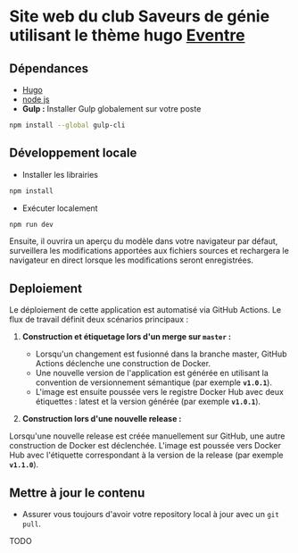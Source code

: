 # Site web du club Saveurs de génie utilisant le thème hugo [Eventre](https://github.com/themefisher/eventre/)

## Dépendances

* [Hugo](https://gohugo.io/)
* [node js](https://nodejs.org/en/download/)
* **Gulp :** Installer Gulp globalement sur votre poste

```sh
npm install --global gulp-cli
```

## Développement locale

* Installer les librairies

```sh
npm install
```

* Exécuter localement

```sh
npm run dev
```

Ensuite, il ouvrira un aperçu du modèle dans votre navigateur par défaut,
surveillera les modifications apportées aux fichiers sources et rechargera le
navigateur en direct lorsque les modifications seront enregistrées.

## Deploiement

Le déploiement de cette application est automatisé via GitHub Actions. Le flux
de travail définit deux scénarios principaux :

1. **Construction et étiquetage lors d'un merge sur `master` :**

    * Lorsqu'un changement est fusionné dans la branche master, GitHub Actions
      déclenche une construction de Docker.
    * Une nouvelle version de l'application est générée en utilisant la
      convention de versionnement sémantique (par exemple **`v1.0.1`**).
    * L'image est ensuite poussée vers le registre Docker Hub avec deux
      étiquettes : latest et la version générée (par exemple **`v1.0.1`**).

2. **Construction lors d'une nouvelle release :**

Lorsqu'une nouvelle release est créée manuellement sur GitHub, une autre
construction de Docker est déclenchée. L'image est poussée vers Docker Hub avec
l'étiquette correspondant à la version de la release (par exemple **`v1.1.0`**).

## Mettre à jour le contenu

* Assurer vous toujours d'avoir votre repository local à jour avec un ```git
  pull```.[](url)

TODO
